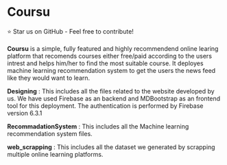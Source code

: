 # Coursu
:star: Star us on GitHub - Feel free to contribute!<br/>
<br/>
**Coursu** is a simple, fully featured and highly recommendend online learing platform that recomends courses either free/paid according to the users intrest and helps him/her to find the most suitable course. 
It deployes machine learning recommendation system to get the users the news feed like they would want to learn.

**Designing** :
This includes all the files related to the website developed by us. We have used Firebase as an backend and MDBootstrap as an frontend tool for this deployment. The authentication is performed by Firebase version 6.3.1

**RecommadationSystem** : This includes all the Machine learning recommendation system files.

**web_scrapping** : This includes all the dataset we generated by scrapping multiple online learning platforms.
